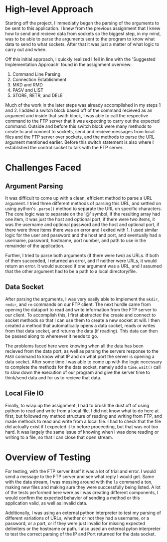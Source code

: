 # High-level Approach
Starting off the project, I immediatly began the parsing of the arguments to be sent to this application. I knew from the previous assignment that I knew how to send and recieve data from sockets so the biggest step, in my mind, was to be able to parse the arguments sent to the program to know what data to send to what sockets. After that it was just a matter of what logic to carry out and when. 

Off this initial approach, I quickly realized I fell in line with the 'Suggested Implementation Approach' found in the assignment overview:
1) Command Line Parsing
2) Connection Establishment
3) MKD and RMD
4) PASV and LIST
5) STORE, RETR, and DELE

Much of the work in the later steps was already accomplished in my steps 1 and 2. I added a switch block based off of the command recieved as an argument and inside that swith block, I was able to call the respective command to the FTP server that it was expecting to carry out the expected command. Outside and before this switch block were many methods to create to and connect to sockets, send and recieve messages from local files and the FTP server over sockets, and the methods to parse the URL argument mentioned earlier. Before this switch statement is also where I established the control socket to talk with the FTP server. 

# Challenges Faced
## Argument Parsing
It was difficult to come up with a clean, efficient method to parse a URL argument. I tried three different methods of parsing this URL, and settled on using python's `.parse()` method to separate the URL on specific characters. The core logic was to separate on the '@' symbol, if the resulting array had one item, it was just the host and optional port, if there were two items, it was the username and optional password and the host and optional port, if there were three items there was an error and I exited with 1. I used similar logic for the user and password and the host and port, and eventually had a username, password, hostname, port number, and path to use in the remainder of the application.

Further, I tried to parse both arguments (if there were two) as URLs. If both of them succeeded, I returned an error, and if neither were URLs, it would return an error. It would succeed if one argument was a URL, and I assumed that the other argument had to be a path to a local directory/file. 

## Data Socket
After parsing the arguments, I was very easily able to implement the `mkdir`, `rmdir`, and `rm` commands on our FTP client. The next hurdle came from opening the dataport to read and write information from the FTP server to our client. To accomplish this, I first abstracted the create and connect to socket methods so that I can use them to create a new socket at will. I then created a method that automatically opens a data socket, reads or writes from that data socket, and returns the data (if reading). This data can then be passed along to whereever it needs to go.

The problems faced here were knowing when all the data has been recieved from the data port, as well as parsing the servers response to the `PASV` command to know what IP and on what port the server is opening a data socket. After some time I was able to come up with the logic necessary to complete the methods for the data socket, namely add a `time.wait()` call to slow down the execution of our program and give the server time to think/send data and for us to recieve that data. 

## Local File IO
Finally, to wrap up the assignment, I had to brush the dust off of using python to read and write from a local file. I did not know what to do here at first, but followed my method structure of reading and writing from FTP, and made methods to read and write from a local file. I had to check that the file did actually exist if I expected it to before proceeding, but that was not too hard. It was largely the same issue of knowing when I was done reading or writing to a file, so that I can close that open stream.

# Overview of Testing
For testing, with the FTP server itself it was a lot of trial and error. I would send a message to the FTP server and see what reply I would get. Same with the data stream, I was messing around with the `ls` command a ton, making new files and making sure they were successfully being listed. A lot of the tests performed here were as I was creating different components, I would confirm the expected behavior of sending a method or this application valid, as well as invalid data. 

Additionally, I was using an external python interpreter to test my parsing of different variations of URLs, whether or not they had a username, or a password, or a port, or if they were just invalid for missing expected delimiters or the hostname or path. I also used an external pyton interpreter to test the correct parsing of the IP and Port returned for the data socket. 